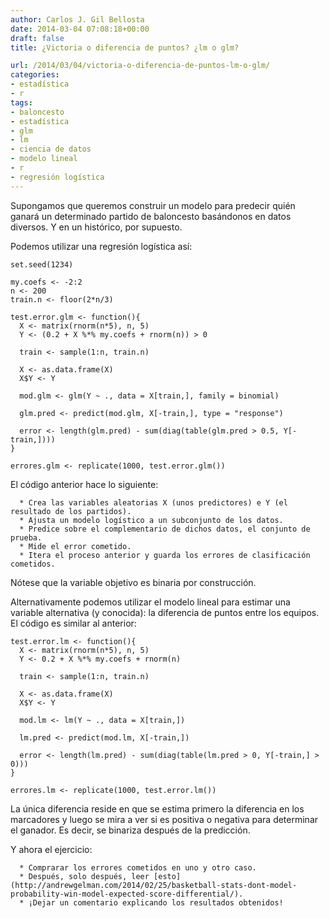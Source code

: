 ```yaml
---
author: Carlos J. Gil Bellosta
date: 2014-03-04 07:08:18+00:00
draft: false
title: ¿Victoria o diferencia de puntos? ¿lm o glm?

url: /2014/03/04/victoria-o-diferencia-de-puntos-lm-o-glm/
categories:
- estadística
- r
tags:
- baloncesto
- estadística
- glm
- lm
- ciencia de datos
- modelo lineal
- r
- regresión logística
---
```


Supongamos que queremos construir un modelo para predecir quién ganará un determinado partido de baloncesto basándonos en datos diversos. Y en un histórico, por supuesto.

Podemos utilizar una regresión logística así:



    set.seed(1234)

    my.coefs <- -2:2
    n <- 200
    train.n <- floor(2*n/3)

    test.error.glm <- function(){
      X <- matrix(rnorm(n*5), n, 5)
      Y <- (0.2 + X %*% my.coefs + rnorm(n)) > 0

      train <- sample(1:n, train.n)

      X <- as.data.frame(X)
      X$Y <- Y

      mod.glm <- glm(Y ~ ., data = X[train,], family = binomial)

      glm.pred <- predict(mod.glm, X[-train,], type = "response")

      error <- length(glm.pred) - sum(diag(table(glm.pred > 0.5, Y[-train,])))
    }

    errores.glm <- replicate(1000, test.error.glm())



El código anterior hace lo siguiente:



	  * Crea las variables aleatorias X (unos predictores) e Y (el resultado de los partidos).
	  * Ajusta un modelo logístico a un subconjunto de los datos.
	  * Predice sobre el complementario de dichos datos, el conjunto de prueba.
	  * Mide el error cometido.
	  * Itera el proceso anterior y guarda los errores de clasificación cometidos.


Nótese que la variable objetivo es binaria por construcción.

Alternativamente podemos utilizar el modelo lineal para estimar una variable alternativa (y conocida): la diferencia de puntos entre los equipos. El código es similar al anterior:



    test.error.lm <- function(){
      X <- matrix(rnorm(n*5), n, 5)
      Y <- 0.2 + X %*% my.coefs + rnorm(n)

      train <- sample(1:n, train.n)

      X <- as.data.frame(X)
      X$Y <- Y

      mod.lm <- lm(Y ~ ., data = X[train,])

      lm.pred <- predict(mod.lm, X[-train,])

      error <- length(lm.pred) - sum(diag(table(lm.pred > 0, Y[-train,] > 0)))
    }

    errores.lm <- replicate(1000, test.error.lm())



La única diferencia reside en que se estima primero la diferencia en los marcadores y luego se mira a ver si es positiva o negativa para determinar el ganador. Es decir, se binariza después de la predicción.

Y ahora el ejercicio:



	  * Comprarar los errores cometidos en uno y otro caso.
	  * Después, solo después, leer [esto](http://andrewgelman.com/2014/02/25/basketball-stats-dont-model-probability-win-model-expected-score-differential/).
	  * ¡Dejar un comentario explicando los resultados obtenidos!








